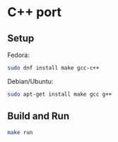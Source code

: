 # C++ port

## Setup

Fedora:

```bash
sudo dnf install make gcc-c++
```

Debian/Ubuntu:

```bash
sudo apt-get install make gcc g++
```

## Build and Run

```bash
make run
```
